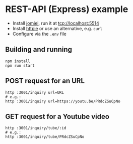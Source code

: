 # REST-API (Express) example

- Install [jomiel], run it at <tcp://localhost:5514>
- Install [httpie] or use an alternative, e.g. `curl`
- Configure via the `.env` file

[jomiel]: https://github.com/guendto/jomiel
[httpie]: https://httpie.io/

## Building and running

```shell
npm install
npm run start
```

## POST request for an URL

```shell
http :3001/inquiry url=URL
# e.g.:
http :3001/inquiry url=https://youtu.be/PRdcZSuCpNo
```

## GET request for a Youtube video

```shell
http :3001/inquiry/tube/:id
# e.g.:
http :3001/inquiry/tube/PRdcZSuCpNo
```
